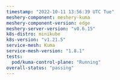 ```yaml
---
timestamp: "2022-10-11 13:56:39 UTC Tue"
meshery-component: meshery-kuma
meshery-component-version: edge
meshery-server-version: "v0.6.15"
k8s-distro: minikube
k8s-version: "v1.21.5"
service-mesh: Kuma
service-mesh-version: "1.8.1"
tests:
  pod/kuma-control-plane: "Running"
overall-status: "passing"
---
```

